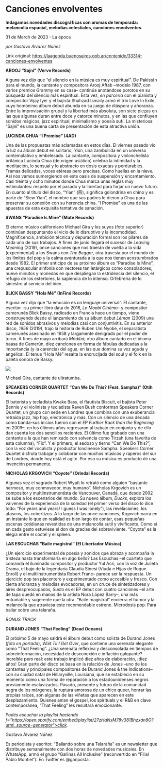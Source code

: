 # Canciones envolventes

**Indagamos novedades discográficas con aromas de temporada: melancolía espacial, melodías celestiales, canciones envolventes.**

31 de March de 2023 - La época

_por Gustavo Álvarez Núñez_

Link original: https://laagenda.buenosaires.gob.ar/contenido/33314-canciones-envolventes



**AROOJ “Sajni” (Verve Records)**




Alguna vez dijo que “el silencio en la música es muy espiritual”. De Pakistán para el mundo, la cantante y compositora Arooj Aftab –modelo 1987, con varios premios Grammy en su casa– continúa anotándose porotos en su búsqueda del silencio más espiritual. Esta vez, *en parceria* con el pianista y compositor Vijay Iyer y el bajista Shahzad Ismaily armó el trío Love In Exile, cuyo homónimo álbum debut abunda en su juego de diáspora y añoranza. Entre la improvisación grupal y la libertad más absoluta, son siete piezas en las que algunas duran entre doce y catorce minutos, y en las que confluyen sonidos mágicos, jazz espiritual, minimalismo y poesía sufí. La misteriosa “Sajni” es una buena carta de presentación de esta atractiva unión.




**LUCINDA CHUA “I Promise” (4AD)**




Una de las propuestas más aclamadas en estos días. El viernes pasado vio la luz su álbum debut en solitario, *Yian*, una zambullida en un universo contemplativo y embelesado. La cantante, compositora y violonchelista británica Lucinda Chua (de origen asiático) celebra la intimidad y la meditación, lo sensual y lo abstracto en dosis exactas y perdurables. Tramas delicadss, voces etéreas pero precisas. Como huellas en la nieve. Así nos vamos sumergiendo en este oasis de suspensión y encantamiento. Casi treinta y ocho minutos donde Chua marca unas reglas muy estimulantes: respeto por el pasado y la libertad para forjar un nuevo futuro. En cuanto al título del disco, “Yian” (燕), significa golondrina en chino y es parte de “Siew Yian”, el nombre que sus padres le dieron a Chua para preservar su conexión con su herencia china. “I Promise” es una de las apuestas de esta exquisita tentativa de sanación.




**SWANS “Paradise Is Mine” (Mute Records)**




El eterno músico californiano Michael Gira y los suyos (foto superior) continúan despuntando el vicio de lo disruptivo y la incomodidad. Magnificencia, ambición técnica y depuración formal son los pilares de cada uno de sus trabajos. A fines de junio llegará el sucesor de *Leaving Meaning* (2019), once canciones que nos traerán de vuelta a la vida (experimental) a los Swans con *The Beggar*, otra travesía por el mundo de los límites del pop y la calma aventurada a la que nos tienen acostumbrados desde 1982. El primer anticipo de su próximo álbum es “Paradise Is Mine”, una crepuscular sinfonía con vectores tan letárgicos como consoladores, nueve minutos y monedas en que despliegan la estridencia del silencio, el refugio de los estertores, la sapiencia de lo intenso. Orfebrería de lo siniestro al servicio del bien.




**BLICK BASSY “Hola Mè” (InFiné Records)**




Alguna vez dijo que “la emoción es un lenguaje universal”. El cantante, escritor –su primer libro data de 2016, *Le Moabi Cinéma*– y compositor camerunés Blick Bassy, radicado en Francia hace un tiempo, viene construyendo desde el lanzamiento de su álbum debut *Léman* (2009) una red de sonidos abrasivos y melodías casi con conjuntivitis. En su anterior disco, *1958* (2019), trajo la historia de Ruben Um Nyobè, el separatista camerunés asesinado en 1958 y largamente denigrado por el poder de turno. A fines de mayo arribará *Mádibá*, otro álbum cantado en el idioma baasa de Camerún, diez canciones en forma de fábulas dedicadas a la importancia (y la carencia) del agua, en las que domina su voz aguda y angelical. El tenue “Hola Mè” resalta la encrucijada del soul y el folk en la paleta sonora de Bassy.




![](https://cdn.feater.me/files/images/1055307/c5b81938-bc57-4382-a003-a524bdaa37b2.jpg)




Michael Gira, cantante de ultratumba.




**SPEAKERS CORNER QUARTET “Can We Do This? (Feat. Sampha)” (Otih Records)**




El baterista y tecladista Kwake Bass, el flautista Biscuit, el bajista Peter Bennie y el violinista y tecladista Raven Bush conforman Speakers Corner Quartet, un grupo con sede en Londres que combina con una exuberancia retraída jazz, hip hop, electrónica y más. Con un silencio de una década como banda–sus inicios fueron con el EP *Further Back than the Beginning* en 2009–, en los últimos años regresaron al trabajo en conjunto y de ello dan cuenta los dos sencillos recientes. El último fue grabado con una cantante a la que han remixado con solvencia como Tirzah (una favorita de esta columna), “Fix”. Y el primero, el sedoso y tierno “Can We Do This?”, con la voz del vocalista y productor londinense Sampha. Speakers Corner Quartet disfruta trabajar y colaborar con muchos músicos y raperos del sur de Londres, donde hoy está el agite. Por eso su música es producto de una invención permanente.




**NICHOLAS KRGOVICH “Coyote” (Orindal Records)**




Algunas vez el sagrado Robert Wyatt lo retrató como alguien “bastante hermoso, muy conmovedor, muy humano”. Nicholas Krgovich es un compositor y multiinstrumentista de Vancouver, Canadá, que desde 2002 se sube a los escenarios del mundo. Su nuevo álbum, *Ducks*, explora los vaivenes de la experiencia de la soledad (el primer verso del disco lo dice todo: “For years and years/ I guess I was lonely”), las revelaciones, los atascos, los cobertizos. A lo largo de las once canciones, Krgovich narra en un instante lo que en realidad es bien largo de contar, esas pequeñas escenas cotidianas revestidas de una melancolía sutil y vivificante. Como si en cada gesto estuviese el don de gracias del sobreviviente. “Coyote” es la elegía entre el cóctel y el spleen.




**LAS ESCUCHAS “Baile magistral” (El Libertador Música)**




¿Un ejercicio experimental de poesía y sonidos que abraza y acompaña la tristeza hasta transformarla en algo bello? Las Escuchas –el cuarteto que comanda el iluminado compositor y productor Yul Acri, con la voz de Julieta Drama, el bajo de la legendaria Claudia Sinesi (Viuda e Hijas de Roque Enroll) y el multiinstrumentista Robert Franc– parece ser la respuesta. Un ejercicio pop tan placentero y experimentado como accesible y fresco. Con cierta añoranza y melodías evocadoras, en un cruce de sintetizadores y aires despreocupados, *Susto* es el EP debut con cuatro canciones –el arte de tapa quedó en manos de la artista Nora López Barry–, una más entrañable y sugerente que la otra. “Baile magistral” encierra el humor y la melancolía que atraviesa este recomendable estreno. Microdosis pop. Para bailar sobre una telaraña.




*BONUS TRACK*




**DURAND JONES “That Feeling” (Dead Oceans)**




El próximo 5 de mayo saldrá el álbum debut como solista de Durand Jones (*foto en portada*), *Wait Til I Get Over*, que contiene una serenata elegante como “That Feeling”. ¿Una serenata reflexiva y desconsolada en tiempos de sobreinformación, necesidad de desconexión e inflación galopante? Increíble pero real: este trabajo implicó diez años de elaboración, ¡diez años! Gran parte del disco se basa en la relación de Jones –uno de los cantantes y principales compositores de Durand Jones & the Indications– con su ciudad natal de Hillaryville, Louisiana, que se estableció en su momento como una forma de reparación a los estadounidenses negros previamente esclavizados. Pasado, presente y futuro de la comunidad negra de los márgenes, la ruptura amorosa de un chico queer, honrar las propias raíces, son algunas de las viñetas que aparecen en este desplazamiento. Quienes aman el gospel, los spirituals y el R&B en clave contemporánea, “That Feeling” les resultará emocionante.




*Podés escuchar la playlist haciendo f="https://open.spotify.com/embed/playlist/27zHqNsM78v381Bhzxdn8O?utm\_source=generator">click.*



Gustavo Álvarez Núñez




Es periodista y escritor. “Bailando sobre una Telaraña” es un newsletter que distribuye semanalmente con dos horas de novedades musicales. En WhatsApp, armó el grupo “Gallinas All Inclusive” (reconvertido en “Filial Pablo Montiel”). En Twitter es @ganposta.



